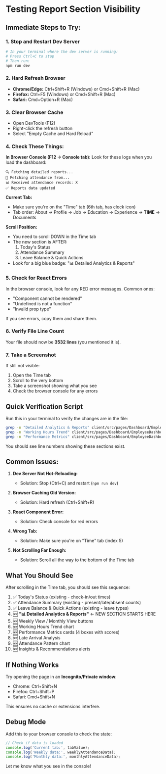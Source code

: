 # Testing Report Section Visibility

## Immediate Steps to Try:

### 1. Stop and Restart Dev Server
```bash
# In your terminal where the dev server is running:
# Press Ctrl+C to stop
# Then run:
npm run dev
```

### 2. Hard Refresh Browser
- **Chrome/Edge:** Ctrl+Shift+R (Windows) or Cmd+Shift+R (Mac)
- **Firefox:** Ctrl+F5 (Windows) or Cmd+Shift+R (Mac)
- **Safari:** Cmd+Option+R (Mac)

### 3. Clear Browser Cache
- Open DevTools (F12)
- Right-click the refresh button
- Select "Empty Cache and Hard Reload"

### 4. Check These Things:

**In Browser Console (F12 → Console tab):**
Look for these logs when you load the dashboard:
```
🔍 Fetching detailed reports...
📅 Fetching attendance from...
📊 Received attendance records: X
✅ Reports data updated
```

**Current Tab:**
- Make sure you're on the "Time" tab (6th tab, has clock icon)
- Tab order: About → Profile → Job → Education → Experience → **TIME** → Documents

**Scroll Position:**
- You need to scroll DOWN in the Time tab
- The new section is AFTER:
  1. Today's Status
  2. Attendance Summary  
  3. Leave Balance & Quick Actions
- Look for a big blue badge: "📊 Detailed Analytics & Reports"

### 5. Check for React Errors
In the browser console, look for any RED error messages. Common ones:
- "Component cannot be rendered"
- "Undefined is not a function"
- "Invalid prop type"

If you see errors, copy them and share them.

### 6. Verify File Line Count
Your file should now be **3532 lines** (you mentioned it is).

### 7. Take a Screenshot
If still not visible:
1. Open the Time tab
2. Scroll to the very bottom
3. Take a screenshot showing what you see
4. Check the browser console for any errors

## Quick Verification Script

Run this in your terminal to verify the changes are in the file:

```bash
grep -n "Detailed Analytics & Reports" client/src/pages/Dashboard/EmployeeDashboard.jsx
grep -n "Working Hours Trend" client/src/pages/Dashboard/EmployeeDashboard.jsx
grep -n "Performance Metrics" client/src/pages/Dashboard/EmployeeDashboard.jsx
```

You should see line numbers showing these sections exist.

## Common Issues:

1. **Dev Server Not Hot-Reloading:**
   - Solution: Stop (Ctrl+C) and restart (`npm run dev`)

2. **Browser Caching Old Version:**
   - Solution: Hard refresh (Ctrl+Shift+R)

3. **React Component Error:**
   - Solution: Check console for red errors

4. **Wrong Tab:**
   - Solution: Make sure you're on "Time" tab (index 5)

5. **Not Scrolling Far Enough:**
   - Solution: Scroll all the way to the bottom of the Time tab

## What You Should See

After scrolling in the Time tab, you should see this sequence:

1. ✅ Today's Status (existing - check-in/out times)
2. ✅ Attendance Summary (existing - present/late/absent counts)
3. ✅ Leave Balance & Quick Actions (existing - leave types)
4. 🆕 **"📊 Detailed Analytics & Reports"** ← NEW SECTION STARTS HERE
5. 🆕 Weekly View / Monthly View buttons
6. 🆕 Working Hours Trend chart
7. 🆕 Performance Metrics cards (4 boxes with scores)
8. 🆕 Late Arrival Analysis
9. 🆕 Attendance Pattern chart
10. 🆕 Insights & Recommendations alerts

## If Nothing Works

Try opening the page in an **Incognito/Private window**:
- Chrome: Ctrl+Shift+N
- Firefox: Ctrl+Shift+P
- Safari: Cmd+Shift+N

This ensures no cache or extensions interfere.

## Debug Mode

Add this to your browser console to check the state:
```javascript
// Check if data is loaded
console.log('Current tab:', tabValue);
console.log('Weekly data:', weeklyAttendanceData);
console.log('Monthly data:', monthlyAttendanceData);
```

Let me know what you see in the console!

